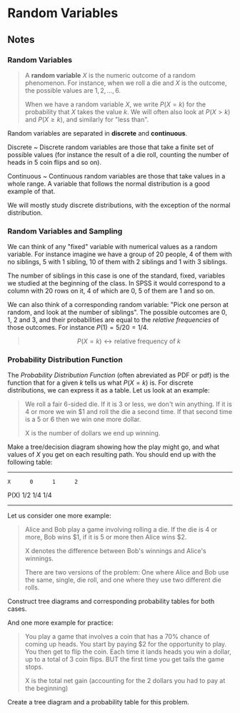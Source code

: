 # Random Variables

## Notes

### Random Variables

> A **random variable** $X$ is the numeric outcome of a random phenomenon. For instance, when we roll a die and $X$ is the outcome, the possible values are $1, 2, \ldots, 6$.
>
> When we have a random variable $X$, we write $P(X=k)$ for the probability that $X$ takes the value $k$. We will often also look at $P(X>k)$ and $P(X\geq k)$, and similarly for "less than".
>

Random variables are separated in **discrete** and **continuous**.

Discrete
  ~ Discrete random variables are those that take a finite set of possible values (for instance the result of a die roll, counting the number of heads in 5 coin flips and so on).

Continuous
  ~ Continuous random variables are those that take values in a whole range. A variable that follows the normal distribution is a good example of that.

We will mostly study discrete distributions, with the exception of the normal distribution.

### Random Variables and Sampling

We can think of any "fixed" variable with numerical values as a random variable. For instance imagine we have a group of 20 people, 4 of them with no siblings, 5 with 1 sibling, 10 of them with 2 siblings and 1 with 3 siblings.

The number of siblings in this case is one of the standard, fixed, variables we studied at the beginning of the class. In SPSS it would correspond to a column with 20 rows on it, 4 of which are 0, 5 of them are 1 and so on.

We can also think of a corresponding random variable: "Pick one person at random, and look at the number of siblings". The possible outcomes are $0$, $1$, $2$ and $3$, and their probabilities are equal to the *relative frequencies* of those outcomes. For instance $P(1) = 5 / 20 = 1 / 4$.

> $$P(X=k)\longleftrightarrow\textrm{relative frequency of }k$$

### Probability Distribution Function

The *Probability Distribution Function* (often abreviated as PDF or pdf) is the function that for a given $k$ tells us what $P(X=k)$ is. For discrete distributions, we can express it as a table. Let us look at an example:

> We roll a fair 6-sided die. If it is 3 or less, we don't win anything. If it is 4 or more we win $\$1$ and roll the die a second time. If that second time is a $5$ or $6$ then we win one more dollar.
>
> X is the number of dollars we end up winning.

Make a tree/decision diagram showing how the play might go, and what values of $X$ you get on each resulting path. You should end up with the following table:

----- ------ ------ ------
    X      0      1      2
 P(X)  $1/2$  $1/4$  $1/4$
----- ------ ------ ------

Let us consider one more example:

> Alice and Bob play a game involving rolling a die. If the die is 4 or more, Bob wins $\$1$, if it is 5 or more then Alice wins $\$2$.
>
> X denotes the difference between Bob's winnings and Alice's winnings.
>
> There are two versions of the problem: One where Alice and Bob use the same, single, die roll, and one where they use two different die rolls.

Construct tree diagrams and corresponding probability tables for both cases.

And one more example for practice:

> You play a game that involves a coin that has a $70\%$ chance of coming up heads. You start by paying $\$2$ for the opportunity to play. You then get to flip the coin. Each time it lands heads you win a dollar, up to a total of 3 coin flips. BUT the first time you get tails the game stops.
>
> X is the total net gain (accounting for the 2 dollars you had to pay at the beginning)

Create a tree diagram and a probability table for this problem.
